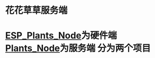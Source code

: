 # 花花草草服务端

# [ESP_Plants_Node](/bilibilifmk/ESP_Plants_Node)为硬件端 [Plants_Node](/bilibilifmk/Plants_Node)为服务端 分为两个项目

